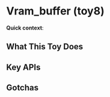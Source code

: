 # Vram_buffer (toy8)

<!-- Read docs/guides/README_WRITING.md before writing this document -->

**Quick context**: 

## What This Toy Does

## Key APIs

## Gotchas
